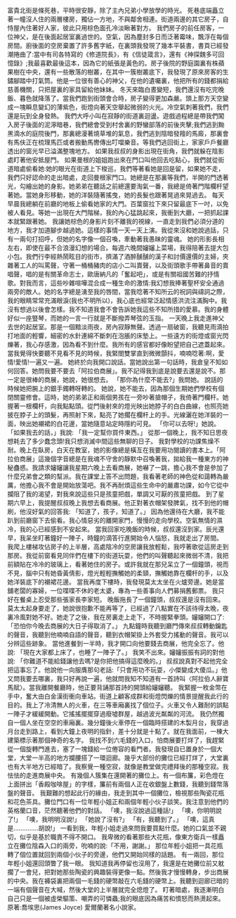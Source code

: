 富貴北街是條死巷，平時很安靜，除了主內兄弟小學放學的時光。
死巷底端矗立著一幢沒人住的兩層樓房，獨佔一方地，不與鄰舍相連。街道兩邊的其它房子，自恃屋內住著好人家，彼此只用棕色面孔冷淡瞅著對方。
我們房子的前任房客，一位神父，是在後面起居室裏過世的。空氣，因為塵封多日而泛著霉味，飄浮在每個房間。廚後面的空房棄置了許多舊字紙，在裏頭我發現了幾本平裝書，書頁已經發潮捲曲了:當中有司各特寫的《修道院長》，有《信徒箴言》，還有《神探魏多可回憶錄》;我最喜歡最後這本，因為它的紙張是黃色的。房子後院的野庭園裏有株蘋果樹在中央，還有一些散落的樹叢，在其中一簇樹叢底下，我發現了原來房客的生鏽腳踏中打氣筒。他是一位很有善心的神父，在他的遺囑裏，他把所有的錢都捐給慈善機關，只把屋裏的家具留給他妹妹。
冬天來臨白晝變短，我們還沒有吃完晚飯、暮色就降落了。當我們跑到街頭會合時，房子變得更加森嚴。頭上那方天空變成一塊瞬息變幻的薄紫色，街燈向著天空舉起微弱的火光。冷空氣刺著我們，我們還是玩到全身發熱。
我們大呼小叫在寂靜的街道裏迴盪。遊戲過程總是帶我們闖入房子後面的泥濘暗巷，我們總會受到村舍裏的野蠻部落的前後夾擊;我們逃到黝黑滴水的庭院後門，那裏總漫著燒草堆的氣息，我們逃到陰暗發羶的馬廄，那裏會有馬伕正在梳理馬匹或者搬動馬轡傳出叮噹樂音。等我們逃回街上，家家戶戶餐廳透出的窗光早已溢滿整塊地方。
如果我叔叔的身影出現在街角，我們就躲在陰影處盯著他安抵屋門。
如果曼根的姐姐跑出來在門口叫他回去吃點心，我們就從街道暗處偷看她:她的眼光在街道上下梭巡，我們等著看她是回是留，如果她不走，我們只好認命的走出暗處，走回曼根家門口。她總是在那裏等我們，半開的門透著光，勾繪出她的身影。她弟弟在聽話之前總還要淘氣一番，我總是倚著門階欄杆望著她。當她身形移動，她的洋裝隨著搖曳，她的長髮也跟著晃過來晃過去。
每天早晨我總躺在前廳的地板上偷看她家的大門。百葉窗拉下來只留最底下一吋，以免被人看見。等她一出現在大門階梯，我的內心猛跳起來，我衝到大廳，一把抓起課本就緊跟著她。
我讓她棕色的身影片刻不離我的視線，一直走到我們必須分道的地方，我才加道腳步越過她。這樣的事情一天一天上演。我從來沒和她說過話，只有一兩句打招呼，但她的名字像一個召喚，牽動著我愚昧的靈魂。
她的形影長相左右，即使在最不合浪漫幻想的場合。每週六晚間嬸嬸上菜場，我得陪著去提大包小包。我們行李經熱鬧眩目的街市，擠滿了酒醉醺醺的漢子和討價還價的主婦，夾雜著工人的叫罵聲，守著一桶桶豬肉的店小二叫賣聲，以及街頭歌手帶著鼻音的賣唱聲，唱的是有關革命志士，歐唐納凡的「奮起吧」，或是有關祖國苦難的抒情歌。對我而言，這些吵雜喧嘩混合成一種生命的激情:我幻想我捧著聖杯安全通過兩旁的敵人。她的名字總是湧至我的唇間，當我唸著不知所云的祝詞與禱詞之際，我的眼睛常常充滿眼淚(我也不明所以)，我心底也經常泛起情感洪流注滿胸中。我沒有想過以後會怎樣。我不知道我會不會告訴她我這些不知所措的愛慕。我的身體好似一座豎琴，而她的一言一行就是不斷撥弄琴弦的玉指。
一天晚上我走進神父去世的起居室。那是一個黯淡雨夜，房內寂靜無聲。透過一扇破窗，我聽見雨滴拍打地面的輕響，細密的水針連綿不斷刺在泡脹的床墊上。一些遠方的街燈或窗光閃爍著，我心存感激，因為看不到什麼。我所有的感官都好像盼望把自己遮蓋起來。當我覺得快要聽不見看不見的時候，我緊閤雙掌直到微微顫抖，喃喃唸著:啊，愛情!愛情!一遍又一遍。
她終於向我開口說話。當她說出第一句話時，我倉皇不知如何回答。她問我要不要去「阿拉伯商展」。我不記得我到底是說要去還是說不。那一定是很棒的商展，她說，她很想去。
「那你為什麼不能去?」我問她。
說話的時候她把腕上的銀手鐲轉呀轉的。
她說，她不能去，因為那個生期她們學校有個閉關靈修會。這時，她的弟弟正和兩個男孩在一旁吵著搶帽子，我倚著門欄杆。她握著一根欄杆，向我點點頭。從門後射來的燈光映出她脖子的白白曲線，也照亮她披在脖子上的頭髮，再照射下來，點亮了她擱在欄杆上的手。光線灑在她洋裝的一面，映出她襯裙的白花邊，當她隨意站定時隱約可見。
「你可以去呀!」她說。
「如果我去的話，」我說:
「我一定幫你買件東西。」
從那一個晚上，我不知日思夜想耗去了多少蠢念頭!我只想消滅中間這些無聊的日子。
我對學校的功課焦燥不耐。晚上在臥房，白天在教室，她的影像總是橫亙在我要用功閱讀的書本上。「阿拉伯商展」這幾個字音總是在我魂不守舍的靜默中召喚著我，拋給我一種東方的神秘蠱惑。我請求嬸嬸讓我星期六晚上去看商展，她嚇了一跳，擔心我不會是參加了什麼兄弟會之類的幫派。我在課堂上答不出問題，我看著老師的神色從和藹轉為嚴厲，他擔心我不會是開始放蕩吧。我不再耐煩這些生命中的嚴肅功課，如今它從中攔阻了我的渴望，對我來說這些只是孩童把戲，單調又可厭的孩童把戲。
到了星期六早上，我提醒叔叔晚上我想去看商展。他正對著衣帽架發脾氣，找不到他的帽刷，他沒好氣的回答我:
「知道了，孩子，知道了。」
因為他還待在大廳，我不能趴到前廳窗下去偷看。我心情惡劣的離開家門，慢慢的走向學校。空氣無情的濕冷，我的心已經感到不安起來。
當我回家吃晚飯的時候，叔叔還沒到家。辰光還早，我呆坐盯著鐘好一陣子，時鐘的滴答行進開始令人惱怒，我就走出了房間。
我爬上樓梯攻佔房子的上半層，高處陰冷的空房讓我放輕鬆，我哼著歌從這房走到那房。我從前窗看見同伴們在樓下的街道玩耍，他們的叫聲聽起來微弱不清，我把前額貼在冷冷的玻璃上，看著她住的房子。或許我就在那兒呆立了一個鐘頭，視而不見，腦中只有她昏黃倩影，燈光輕輕撫觸她的柔頸，撫觸她靠在欄杆的手，以及她洋裝底下的襯裙花邊。
當我再度下樓時，我發現莫太太坐在火爐旁邊。她是當舖老闆的寡婦，一位喋喋不休的老太婆，專為一些善事向人們募捐舊郵票。
我只好在餐桌上忍受那些張家長李家短。
晚飯拖長了一個鐘頭，叔叔還是沒有回來。莫太太起身要走了，她說很抱歉不能再等了，已經過了八點實在不該待得太晚，夜裏冷風對她不好。她走了之後，我在房裏走上走下，不時握緊拳頭。嬸嬸開口了:
「恐怕你今晚去商展的大日子得取消了。」
九點鐘時我聽到廳門傳來叔叔轉動鑰匙的聲音，我聽到他喃喃自語的聲音，聽到衣帽架掛上外套受力搖動的聲音。我可以分辨這些跡象。
當他進餐到一半時，我才開口向他要錢去商展，他完全忘了。他說:
「現在大家都上床了，也睡了一陣子了。」
我笑不出來。嬸嬸振振有詞的對他說:
「你難道不能給錢讓他去嗎?是你把他搞得這麼晚的。」
叔叔說真對不起他完全把這事忘了。他說他一向服膺那句老話:「只會用功不玩耍，小傑變成大傻瓜。」他又問我要去哪裏，我只好再說一遍，他就問我知不知道有一首詩叫〈阿拉伯人辭寶馬賦〉。當我離開餐廳時，他正要背誦那首詩的開頭給嬸嬸聽。
我緊握一枚金幣在手中，奮大由白金漢街衝向車站。街道上顧客成群和街燈閃爍的情景提醒我此行的目的。我上了冷清無人的火車，在三等車廂裏找了個位子。火車又令人難耐的誤點一陣子才緩緩開動。它搖搖擺擺穿過廢墟群屋，越過波光粼粼的河流。
我仍然獨自一個人坐在空空的車廂裏。幾分鐘後火車停在一個臨時搭建的木製月台，我穿過月台走到路上，看到大鐘上夜明的指針，差十分就是十點了。就在我面前，一棟大建築標示著那個神奇的名字。
我找不到六毛錢的入口，怕商展要打烊了，我趕緊從一個旋轉門進去，塞了一塊錢給一位倦容的看門者。我發現自已置身於一個大堂，大堂一半高的地方攔腰搭了一環迴廊。幾乎大部份的攤位已經打烊了，大堂裏也有大半地方已經暗了。我察覺一種空寂，就像是教堂做完禮拜後的那種空寂。我怯怯的走進商展中央。
有幾個人簇集在還開著的攤位上。有一個布簾，彩色燈在上面拼出「香殿咖啡屋」的字樣，簾前有兩個人正在收銀盤上數錢，我聽到錢幣落盤的聲音。
我艱難的想起此行的緣由，我走到其中一個攤位，檢視那些陶瓷花瓶和花色茶具。攤位門口有一位年輕小姐正和兩個年輕小伙子談笑。我注意到他們的英格蘭口音，茫然聽著他們的對話。
「噢，我沒說過這種話!」
「噢，你明明說了!」
「噢，我明明沒說!」
「她說了沒有?」
「有，我聽到了。」
「噢，這真是…………..胡說!」
一看到我，年輕小姐走過來問我要買點什麼。她的口氣並不親切，似乎是基於職責不得不開口。
我卑微的看著那些大花瓶，像東方衛兵一樣矗立在攤位陰森入口的兩旁，吮喃的說:「不用，謝謝。」
那位年輕小姐把一具花瓶轉了個位置就回到兩個小伙子的旁邊，他們又開始同樣的話題。
有一兩回，那位年輕小姐還回頭瞥了我一眼。
我知道我再停留也沒用了，我還是在她攤位前又躭擱了一會兒，把對她那些陶瓷的興趣裝得更像一點。然後我才慢慢轉身，步出商展的中央。我在褲袋裏把兩個一毛錢的硬幣敲在六毛錢的硬幣上。我聽到迴廊已暗的一端有個聲音在大喊，然後大堂的上半層就完全熄燈了。
盯著暗處，我逐漸明白自己只是一個被虛榮驅策、嘲弄的可憐蟲;我的眼底因為痛苦和憤怒而熱燙起來。
原著:喬埃思(James Joyce) 愛爾蘭著名小說家。
 
 
 









    